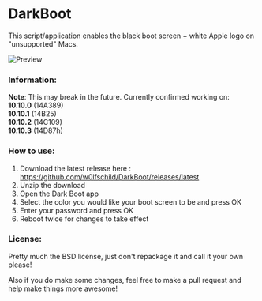 # DarkBoot
This script/application enables the black boot screen + white Apple logo on "unsupported" Macs.

![Preview](example.png)

### Information:
**Note**: This may break in the future. Currently confirmed working on:    
**10.10.0** (14A389)    
**10.10.1** (14B25)    
**10.10.2** (14C109)    
**10.10.3** (14D87h)    

### How to use:
1. Download the latest release here : https://github.com/w0lfschild/DarkBoot/releases/latest
2. Unzip the download
3. Open the Dark Boot app
4. Select the color you would like your boot screen to be and press OK
5. Enter your password and press OK
6. Reboot twice for changes to take effect
	
### License:
Pretty much the BSD license, just don't repackage it and call it your own please!

Also if you do make some changes, feel free to make a pull request and help make things more awesome!
